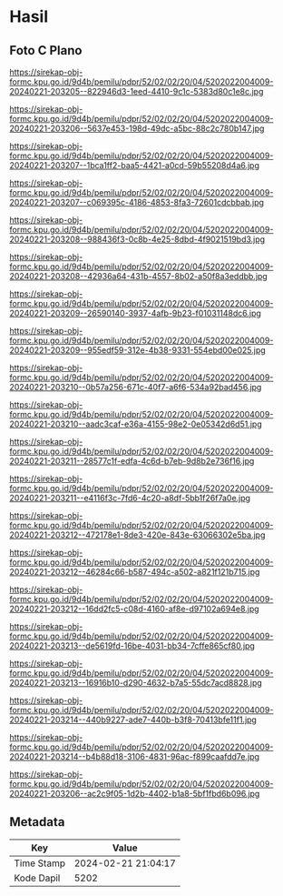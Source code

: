 # Hasil

## Foto C Plano

https://sirekap-obj-formc.kpu.go.id/9d4b/pemilu/pdpr/52/02/02/20/04/5202022004009-20240221-203205--822946d3-1eed-4410-9c1c-5383d80c1e8c.jpg

https://sirekap-obj-formc.kpu.go.id/9d4b/pemilu/pdpr/52/02/02/20/04/5202022004009-20240221-203206--5637e453-198d-49dc-a5bc-88c2c780b147.jpg

https://sirekap-obj-formc.kpu.go.id/9d4b/pemilu/pdpr/52/02/02/20/04/5202022004009-20240221-203207--1bca1ff2-baa5-4421-a0cd-59b55208d4a6.jpg

https://sirekap-obj-formc.kpu.go.id/9d4b/pemilu/pdpr/52/02/02/20/04/5202022004009-20240221-203207--c069395c-4186-4853-8fa3-72601cdcbbab.jpg

https://sirekap-obj-formc.kpu.go.id/9d4b/pemilu/pdpr/52/02/02/20/04/5202022004009-20240221-203208--988436f3-0c8b-4e25-8dbd-4f9021519bd3.jpg

https://sirekap-obj-formc.kpu.go.id/9d4b/pemilu/pdpr/52/02/02/20/04/5202022004009-20240221-203208--42936a64-431b-4557-8b02-a50f8a3eddbb.jpg

https://sirekap-obj-formc.kpu.go.id/9d4b/pemilu/pdpr/52/02/02/20/04/5202022004009-20240221-203209--26590140-3937-4afb-9b23-f01031148dc6.jpg

https://sirekap-obj-formc.kpu.go.id/9d4b/pemilu/pdpr/52/02/02/20/04/5202022004009-20240221-203209--955edf59-312e-4b38-9331-554ebd00e025.jpg

https://sirekap-obj-formc.kpu.go.id/9d4b/pemilu/pdpr/52/02/02/20/04/5202022004009-20240221-203210--0b57a256-671c-40f7-a6f6-534a92bad456.jpg

https://sirekap-obj-formc.kpu.go.id/9d4b/pemilu/pdpr/52/02/02/20/04/5202022004009-20240221-203210--aadc3caf-e36a-4155-98e2-0e05342d6d51.jpg

https://sirekap-obj-formc.kpu.go.id/9d4b/pemilu/pdpr/52/02/02/20/04/5202022004009-20240221-203211--28577c1f-edfa-4c6d-b7eb-9d8b2e736f16.jpg

https://sirekap-obj-formc.kpu.go.id/9d4b/pemilu/pdpr/52/02/02/20/04/5202022004009-20240221-203211--e4116f3c-7fd6-4c20-a8df-5bb1f26f7a0e.jpg

https://sirekap-obj-formc.kpu.go.id/9d4b/pemilu/pdpr/52/02/02/20/04/5202022004009-20240221-203212--472178e1-8de3-420e-843e-63066302e5ba.jpg

https://sirekap-obj-formc.kpu.go.id/9d4b/pemilu/pdpr/52/02/02/20/04/5202022004009-20240221-203212--46284c66-b587-494c-a502-a821f121b715.jpg

https://sirekap-obj-formc.kpu.go.id/9d4b/pemilu/pdpr/52/02/02/20/04/5202022004009-20240221-203212--16dd2fc5-c08d-4160-af8e-d97102a694e8.jpg

https://sirekap-obj-formc.kpu.go.id/9d4b/pemilu/pdpr/52/02/02/20/04/5202022004009-20240221-203213--de5619fd-16be-4031-bb34-7cffe865cf80.jpg

https://sirekap-obj-formc.kpu.go.id/9d4b/pemilu/pdpr/52/02/02/20/04/5202022004009-20240221-203213--16916b10-d290-4632-b7a5-55dc7acd8828.jpg

https://sirekap-obj-formc.kpu.go.id/9d4b/pemilu/pdpr/52/02/02/20/04/5202022004009-20240221-203214--440b9227-ade7-440b-b3f8-70413bfe11f1.jpg

https://sirekap-obj-formc.kpu.go.id/9d4b/pemilu/pdpr/52/02/02/20/04/5202022004009-20240221-203214--b4b88d18-3106-4831-96ac-f899caafdd7e.jpg

https://sirekap-obj-formc.kpu.go.id/9d4b/pemilu/pdpr/52/02/02/20/04/5202022004009-20240221-203206--ac2c9f05-1d2b-4402-b1a8-5bf1fbd6b096.jpg


## Metadata

| Key        | Value               |
| ---------- | ------------------- |
| Time Stamp | 2024-02-21 21:04:17 |
| Kode Dapil | 5202                |



